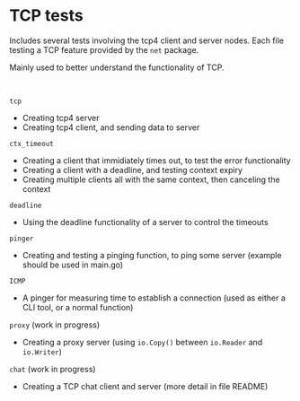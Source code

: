 # TCP tests
Includes several tests involving the tcp4 client and server nodes.
Each file testing a TCP feature provided by the `net` package.

Mainly used to better understand the functionality of TCP.

<br/>

`tcp`
- Creating tcp4 server
- Creating tcp4 client, and sending data to server

`ctx_timeout`
- Creating a client that immidiately times out, to test the error functionality
- Creating a client with a deadline, and testing context expiry
- Creating multiple clients all with the same context, then canceling the context

`deadline`
- Using the deadline functionality of a server to control the timeouts 

`pinger`
- Creating and testing a pinging function, to ping some server
(example should be used in main.go)

`ICMP`
- A pinger for measuring time to establish a connection
(used as either a CLI tool, or a normal function)

`proxy` (work in progress)
- Creating a proxy server 
(using `io.Copy()` between `io.Reader` and `io.Writer`)

`chat` (work in progress)
- Creating a TCP chat client and server 
(more detail in file README)